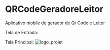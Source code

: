 # QRCodeGeradoreLeitor
Aplicativo mobile de gerador de  Qr Code e Leitor


Tela de Entrada:


Tela Principal:
![logo_projet](https://user-images.githubusercontent.com/76443540/122645468-1a304980-d0f1-11eb-976e-584ec59d0808.png)




